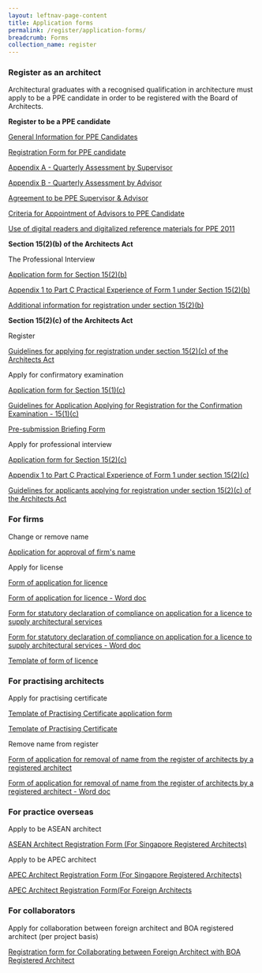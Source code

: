 ```yaml
---
layout: leftnav-page-content
title: Application forms
permalink: /register/application-forms/
breadcrumb: Forms
collection_name: register
---
```


### **Register as an architect**

Architectural graduates with a recognised qualification in architecture must apply to be a PPE candidate in order to be registered with the Board of Architects.

**Register to be a PPE candidate** 

[General Information for PPE Candidates]({{site.baseurl}}/files/general-info.pdf)

[Registration Form for PPE candidate]({{site.baseurl}}/files/registration_ppe.pdf)

[Appendix A - Quarterly Assessment by Supervisor]({{site.baseurl}}/files/appendix_a_supervisor.doc)

[Appendix B - Quarterly Assessment by Advisor]({{site.baseurl}}/files/appendix_b_advisor.doc)

[Agreement to be PPE Supervisor & Advisor]({{site.baseurl}}/files/agreement_ppe_supervisor.pdf)

[Criteria for Appointment of Advisors to PPE Candidate]({{site.baseurl}}/files/circular_on_PPE_advisor.pdf)

[Use of digital readers and digitalized reference materials for PPE 2011]({{site.baseurl}}/files/use_of_digital_readers.pdf)

**Section 15(2)(b) of the Architects Act**

The Professional Interview 

[Application form for Section 15(2)(b)]({{site.baseurl}}/files/application_15_2_b.pdf)

[Appendix 1 to Part C Practical Experience of Form 1 under Section 15(2)(b)]({{site.baseurl}}/files/application_15_2_b_appendix.pdf)

[Additional information for registration under section 15(2)(b)]({{site.baseurl}}/files/application_15_2_b_additional_info.pdf)

**Section 15(2)(c) of the Architects Act**

Register

[Guidelines for applying for registration under section 15(2)(c) of the Architects Act]({{site.baseurl}}/files/form_1_application_for_registration.pdf)

Apply for confirmatory examination

[Application form for Section 15(1)(c)]({{site.baseurl}}/files/application_15_1_c.pdf)

[Guidelines for Application Applying for Registration for the Confirmation Examination - 15(1)(c)]({{site.baseurl}}/files/guide_15_1_c.pdf)

[Pre-submission Briefing Form]({{site.baseurl}}/files/presubmission_briefing_form.pdf)

Apply for professional interview 

[Application form for Section 15(2)(c)]({{site.baseurl}}/files/application_15_2_c.pdf)

[Appendix 1 to Part C Practical Experience of Form 1 under section 15(2)(c)]({{site.baseurl}}/files/application_15_2_c_appendix.pdf)

[Guidelines for applicants applying for registration under section 15(2)(c) of the Architects Act]({{site.baseurl}}/files/guide2c.pdf)

### **For firms**

Change or remove name

[Application for approval of firm's name]({{site.baseurl}}/files/approval_of_firm_s_name.pdf)

Apply for license

[Form of application for licence]({{site.baseurl}}/files/form_6_application_for_a_licence.pdf)

[Form of application for licence - Word doc]({{site.baseurl}}/files/form_6_application_for_a_licence.doc)

[Form for statutory declaration of compliance on application for a licence to supply architectural services]({{site.baseurl}}/files/statlic.pdf)

[Form for statutory declaration of compliance on application for a licence to supply architectural services - Word doc]({{site.baseurl}}/files/statlic.doc)

[Template of form of licence]({{site.baseurl}}/files/licence.pdf)

### **For practising architects**

Apply for practising certificate

[Template of Practising Certificate application form]({{site.baseurl}}/files/practising_certificate_form.pdf)

[Template of Practising Certificate]({{site.baseurl}}/files/practising_certificate.pdf)

Remove name from register

[Form of application for removal of name from the register of architects by a registered architect]({{site.baseurl}}/files/remove.pdf)

[Form of application for removal of name from the register of architects by a registered architect - Word doc]({{site.baseurl}}/files/remove.doc)

### **For practice overseas**

Apply to be ASEAN architect

[ASEAN Architect Registration Form (For Singapore Registered Architects)]({{site.baseurl}}/files/ASEAN_Architect_Registration_Form_SG.pdf)

Apply to be APEC architect

[APEC Architect Registration Form (For Singapore Registered Architects)]({{site.baseurl}}/files/APEC_Architect_Application_Form_SG.pdf)

[APEC Architect Registration Form(For Foreign Architects]({{site.baseurl}}/files/APEC_architect_registration_form_foreign.pdf)

### **For collaborators**

Apply for collaboration between foreign architect and BOA registered architect (per project basis)

[Registration form for Collaborating between Foreign Architect with BOA Registered Architect]({{site.baseurl}}/files/form_collaboration.pdf)

